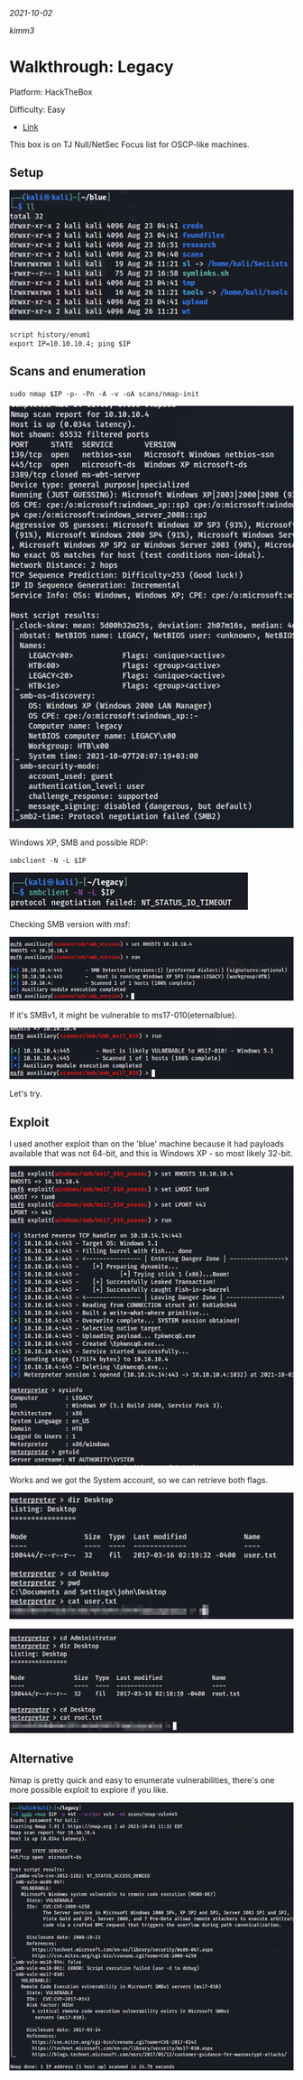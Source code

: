 *2021-10-02*

*kimm3*

# Walkthrough: Legacy
Platform: HackTheBox

Difficulty: Easy

- [Link](https://app.hackthebox.eu/machines/2)

This box is on TJ Null/NetSec Focus list for OSCP-like machines.
## Setup
![ll](assets/markdown-img-paste-20210826112245589.png)

```
script history/enum1
export IP=10.10.10.4; ping $IP
```
## Scans and enumeration
`sudo nmap $IP -p- -Pn -A -v -oA scans/nmap-init`

![nmap-init](assets/markdown-img-paste-20211002110608190.png)

Windows XP, SMB and possible RDP:

`smbclient -N -L $IP`

![smb-timeout](assets/markdown-img-paste-20211003113902670.png)

Checking SMB version with msf:

![smb-version](assets/markdown-img-paste-20211003110829377.png)

If it's SMBv1, it might be vulnerable to ms17-010(eternalblue).

![ms17-010-check](assets/markdown-img-paste-2021100311252667.png)

Let's try.
## Exploit
I used another exploit than on the 'blue' machine because it had payloads available that was not 64-bit, and this is Windows XP - so most likely 32-bit.

![merp](assets/markdown-img-paste-20211003112818255.png)

Works and we got the System account, so we can retrieve both flags.

![usertxt](assets/markdown-img-paste-20211003113136703.png)

![roottxt](assets/markdown-img-paste-20211003113030629.png)

## Alternative
Nmap is pretty quick and easy to enumerate vulnerabilities, there's one more possible exploit to explore if you like.

![nmap-vuln](assets/markdown-img-paste-20211003113425961.png)
